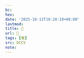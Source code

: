 ```yaml
---
bc:
hex:
date: '2025-10-13T10:28:10+08:00'
lastmod:
title: 􁫒
url: 􁫒
tags: [衡]
src: DCCV
note:
---
```

